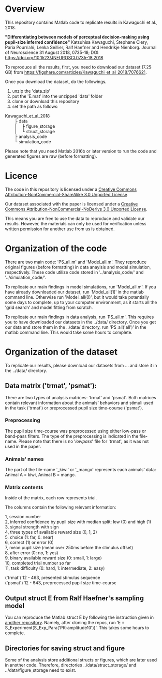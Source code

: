 # Overview
This repository contains Matlab code to replicate results in Kawaguchi et al., 2018.

**"Differentiating between models of perceptual decision-making using pupil-size inferred confidence"**
Katsuhisa Kawaguchi, Stephane Clery, Paria Pourriahi, Lenka Seillier, Ralf Haefner and Hendrikje Nienborg.
Journal of Neuroscience 31 August 2018, 0735-18; DOI: https://doi.org/10.1523/JNEUROSCI.0735-18.2018 

To reproduce all the results, first, you need to download our dataset (7.25 GB) from https://figshare.com/articles/Kawaguchi_et_al_2018/7076621.

Once you download the dataset, do the followings.

1. unzip the 'data.zip'
2. put the 'E.mat' into the unzipped 'data' folder
3. clone or download this repository
4. set the path as follows:

Kawaguchi_et_al_2018<br>
&nbsp; &nbsp; &nbsp; &nbsp; ├ data<br>
&nbsp; &nbsp; &nbsp; &nbsp; | &nbsp; &nbsp; ├ figure_storage<br>
&nbsp; &nbsp; &nbsp; &nbsp; | &nbsp; &nbsp; └ struct_storage<br>
&nbsp; &nbsp; &nbsp; &nbsp; ├ analysis_code<br>
&nbsp; &nbsp; &nbsp; &nbsp; └ simulation_code<br>

Please note that you need Matlab 2016b or later version to run the code and generated figures are raw (before formatting).

# Licence
The code in this repository is licensed under a [Creative Commons Attribution-NonCommercial-ShareAlike 3.0 Unported License](https://creativecommons.org/licenses/by-nc-sa/3.0/).

Our dataset associated with the paper is licensed under a [Creative Commons Attribution-NonCommercial-NoDerivs 3.0 Unported License](https://creativecommons.org/licenses/by-nc-nd/3.0/).

This means you are free to use the data to reproduce and validate our results. However, the materials can only be used for verification unless written permission for another use from us is obtained.

# Organization of the code
There are two main code: 'PS_all.m' and 'Model_all.m'. They reproduce original figures (before formatting) in data anaylsis and model simulation, respectively. These code utilize code stored in '../analysis_code/' and '../simulation_code/'.

To replicate our main findings in model simulations, run 'Model_all.m'. If you have already downloaded our dataset, run 'Model_all(1)' in the matlab command line. Otherwise run 'Model_all(0)', but it would take potentially some days to complete, up to your computer environment, as it starts all the 'grid search' and model fitting from scratch.

To replicate our main findings in data analysis, run 'PS_all.m'. This requires you to have downloaded our datasets in the ../data/ directory. Once you get our data and store them in the ../data/ directory, run 'PS_all('all')' in the matlab command line. This would take some hours to complete.

# Organization of the dataset
To replicate our results, please download our datasets from ... and store it in the ../data/ directory.

## Data matrix ('trmat', 'psmat'):
There are two types of analysis matrices: 'trmat' and 'psmat'.
Both matrices contain relevant information about the animals' behaviors and
stimuli used in the task ('trmat') or preprocessed pupil size time-course ('psmat').

### Preprocessing
The pupil size time-course was preprocessed using either low-pass or band-pass filters.
The type of the preprocessing is indicated in the file-name. Please note that there is no '_lowpass_' file for 'trmat', as it was not used in the paper.

### Animals' names
The part of the file-name '_kiwi' or '_mango' represents each animals' data: <br>
Animal A = kiwi, Animal B = mango.

### Matrix contents
Inside of the matrix, each row represents trial.

The columns contain the following relevant information:

1, session number <br>
2, inferred confidence by pupil size with median split: low (0) and high (1) <br>
3, signal strength with sign <br>
4, three types of available reward size (0, 1, 2) <br>
5, choice (1: far, 0: near) <br>
6, correct (1) or error (0) <br>
7, mean pupil size (mean over 250ms before the stimulus offset) <br>
8, after error (0: no, 1: yes) <br>
9, binary available reward size (0: small, 1: large) <br>
10, completed trial number so far <br>
11, task difficulty (0: hard, 1: intermediate, 2: easy) <br>

('trmat') 12 - 463, presented stimulus sequence <br>
('psmat') 12 - 643, preprocessed pupil size time-course <br>

## Output struct E from Ralf Haefner's sampling model
You can reproduce the Matlab struct E by following the instruction given in [another repository](https://github.com/katsu1110/sampling_decision).  Namely, after cloning the repos, run 'E = S_Experiment(S_Exp_Para('PK-amplitude10'))'. This takes some hours to complete.

## Directories for saving struct and figure
Some of the analysis store additional structs or figures, which are later used in another code. Therefore, directories ../data/struct_storage/ and ../data/figure_storage need to exist.
